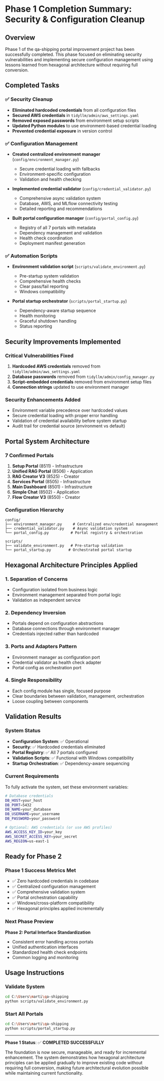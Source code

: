 # Phase 1 Completion Summary: Security & Configuration Cleanup

## Overview
Phase 1 of the qa-shipping portal improvement project has been successfully completed. This phase focused on eliminating security vulnerabilities and implementing secure configuration management using lessons learned from hexagonal architecture without requiring full conversion.

## Completed Tasks

### ✅ Security Cleanup
- **Eliminated hardcoded credentials** from all configuration files
- **Secured AWS credentials** in `tidyllm/admin/aws_settings.yaml`
- **Removed exposed passwords** from environment setup scripts
- **Updated Python modules** to use environment-based credential loading
- **Prevented credential exposure** in version control

### ✅ Configuration Management
- **Created centralized environment manager** (`config/environment_manager.py`)
  - Secure credential loading with fallbacks
  - Environment-specific configuration
  - Validation and health checking

- **Implemented credential validator** (`config/credential_validator.py`)
  - Comprehensive async validation system
  - Database, AWS, and MLflow connectivity testing
  - Detailed reporting and recommendations

- **Built portal configuration manager** (`config/portal_config.py`)
  - Registry of all 7 portals with metadata
  - Dependency management and validation
  - Health check coordination
  - Deployment manifest generation

### ✅ Automation Scripts
- **Environment validation script** (`scripts/validate_environment.py`)
  - Pre-startup system validation
  - Comprehensive health checks
  - Clear pass/fail reporting
  - Windows compatibility

- **Portal startup orchestrator** (`scripts/portal_startup.py`)
  - Dependency-aware startup sequence
  - Health monitoring
  - Graceful shutdown handling
  - Status reporting

## Security Improvements Implemented

### Critical Vulnerabilities Fixed
1. **Hardcoded AWS credentials** removed from `tidyllm/admin/aws_settings.yaml`
2. **Database passwords** removed from `tidyllm/admin/config_manager.py`
3. **Script-embedded credentials** removed from environment setup files
4. **Connection strings** updated to use environment manager

### Security Enhancements Added
- Environment variable precedence over hardcoded values
- Secure credential loading with proper error handling
- Validation of credential availability before system startup
- Audit trail for credential source (environment vs default)

## Portal System Architecture

### 7 Confirmed Portals
1. **Setup Portal** (8511) - Infrastructure
2. **Unified RAG Portal** (8506) - Application
3. **RAG Creator V3** (8525) - Creator
4. **Services Portal** (8505) - Infrastructure
5. **Main Dashboard** (8501) - Infrastructure
6. **Simple Chat** (8502) - Application
7. **Flow Creator V3** (8550) - Creator

### Configuration Hierarchy
```
config/
├── environment_manager.py     # Centralized env/credential management
├── credential_validator.py    # Async validation system
└── portal_config.py          # Portal registry & orchestration

scripts/
├── validate_environment.py   # Pre-startup validation
└── portal_startup.py        # Orchestrated portal startup
```

## Hexagonal Architecture Principles Applied

### 1. **Separation of Concerns**
- Configuration isolated from business logic
- Environment management separated from portal logic
- Validation as independent service

### 2. **Dependency Inversion**
- Portals depend on configuration abstractions
- Database connections through environment manager
- Credentials injected rather than hardcoded

### 3. **Ports and Adapters Pattern**
- Environment manager as configuration port
- Credential validator as health check adapter
- Portal config as orchestration port

### 4. **Single Responsibility**
- Each config module has single, focused purpose
- Clear boundaries between validation, management, orchestration
- Loose coupling between components

## Validation Results

### System Status
- **Configuration System**: ✅ Operational
- **Security**: ✅ Hardcoded credentials eliminated
- **Portal Registry**: ✅ All 7 portals configured
- **Validation Scripts**: ✅ Functional with Windows compatibility
- **Startup Orchestration**: ✅ Dependency-aware sequencing

### Current Requirements
To fully activate the system, set these environment variables:
```bash
# Database credentials
DB_HOST=your_host
DB_PORT=5432
DB_NAME=your_database
DB_USERNAME=your_username
DB_PASSWORD=your_password

# Optional: AWS credentials (or use AWS profiles)
AWS_ACCESS_KEY_ID=your_key
AWS_SECRET_ACCESS_KEY=your_secret
AWS_REGION=us-east-1
```

## Ready for Phase 2

### Phase 1 Success Metrics Met
- ✅ Zero hardcoded credentials in codebase
- ✅ Centralized configuration management
- ✅ Comprehensive validation system
- ✅ Portal orchestration capability
- ✅ Windows/cross-platform compatibility
- ✅ Hexagonal principles applied incrementally

### Next Phase Preview
**Phase 2: Portal Interface Standardization**
- Consistent error handling across portals
- Unified authentication interfaces
- Standardized health check endpoints
- Common logging and monitoring

## Usage Instructions

### Validate System
```bash
cd C:\Users\marti\qa-shipping
python scripts/validate_environment.py
```

### Start All Portals
```bash
cd C:\Users\marti\qa-shipping
python scripts/portal_startup.py
```

---

**Phase 1 Status**: ✅ **COMPLETED SUCCESSFULLY**

The foundation is now secure, manageable, and ready for incremental enhancement. The system demonstrates how hexagonal architecture principles can be applied gradually to improve existing code without requiring full conversion, making future architectural evolution possible while maintaining current functionality.